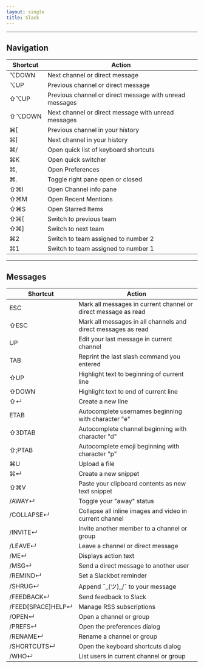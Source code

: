 ```yaml
---
layout: single
title: Slack
---
```


---

## Navigation

| Shortcut |                          Action                         |
|----------|---------------------------------------------------------|
| ⌥DOWN    | Next channel or direct message                          |
| ⌥UP      | Previous channel or direct message                      |
| ⇧⌥UP     | Previous channel or direct message with unread messages |
| ⇧⌥DOWN   | Next channel or direct message with unread messages     |
| ⌘[       | Previous channel in your history                        |
| ⌘]       | Next channel in your history                            |
| ⌘/       | Open quick list of keyboard shortcuts                   |
| ⌘K       | Open quick switcher                                     |
| ⌘,       | Open Preferences                                        |
| ⌘.       | Toggle right pane open or closed                        |
| ⇧⌘I      | Open Channel info pane                                  |
| ⇧⌘M      | Open Recent Mentions                                    |
| ⇧⌘S      | Open Starred Items                                      |
| ⇧⌘[      | Switch to previous team                                 |
| ⇧⌘]      | Switch to next team                                     |
| ⌘2       | Switch to team assigned to number 2                     |
| ⌘1       | Switch to team assigned to number 1                     |

---

## Messages

|      Shortcut     |                             Action                             |
|-------------------|----------------------------------------------------------------|
| ESC               | Mark all messages in current channel or direct message as read |
| ⇧ESC              | Mark all messages in all channels and direct messages as read  |
| UP                | Edit your last message in current channel                      |
| TAB               | Reprint the last slash command you entered                     |
| ⇧UP               | Highlight text to beginning of current line                    |
| ⇧DOWN             | Highlight text to end of current line                          |
| ⇧↵                | Create a new line                                              |
| ETAB              | Autocomplete usernames beginning with character "e"            |
| ⇧3DTAB            | Autocomplete channel beginning with character "d"              |
| ⇧;PTAB            | Autocomplete emoji beginning with character "p"                |
| ⌘U                | Upload a file                                                  |
| ⌘↵                | Create a new snippet                                           |
| ⇧⌘V               | Paste your clipboard contents as new text snippet              |
| /AWAY↵            | Toggle your "away" status                                      |
| /COLLAPSE↵        | Collapse all inline images and video in current channel        |
| /INVITE↵          | Invite another member to a channel or group                    |
| /LEAVE↵           | Leave a channel or direct message                              |
| /ME↵              | Displays action text                                           |
| /MSG↵             | Send a direct message to another user                          |
| /REMIND↵          | Set a Slackbot reminder                                        |
| /SHRUG↵           | Append ¯\_(ツ)_/¯ to your message                              |
| /FEEDBACK↵        | Send feedback to Slack                                         |
| /FEED[SPACE]HELP↵ | Manage RSS subscriptions                                       |
| /OPEN↵            | Open a channel or group                                        |
| /PREFS↵           | Open the preferences dialog                                    |
| /RENAME↵          | Rename a channel or group                                      |
| /SHORTCUTS↵       | Open the keyboard shortcuts dialog                             |
| /WHO↵             | List users in current channel or group                         |

